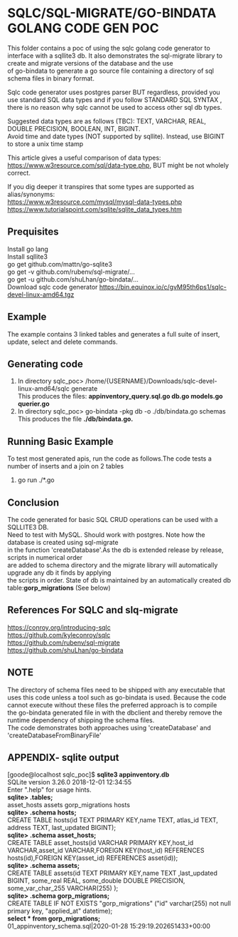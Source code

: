 # SQLC/SQL-MIGRATE/GO-BINDATA GOLANG CODE GEN POC

This folder contains a poc of using the sqlc golang code generator to interface with a sqllite3 db. 
It also demonstrates the sql-migrate library to create and migrate versions of the database and the use   
of go-bindata to generate a go source file containing a directory of sql schema files in binary format.       
   
Sqlc code generator uses postgres parser BUT regardless, provided you use standard SQL data types and if you follow STANDARD SQL SYNTAX , there is no reason why sqlc cannot be used to access other sql db types. 
   
Suggested data types are as follows (TBC): TEXT, VARCHAR, REAL, DOUBLE PRECISION, BOOLEAN, INT, BIGINT.   
Avoid time and date types (NOT supported by sqllite). Instead, use BIGINT to store a unix time stamp    
   
This article gives a useful comparison of data types: https://www.w3resource.com/sql/data-type.php, BUT might be not wholely correct.   
   
If you dig deeper it transpires that some types are supported as alias/synonyms:   
https://www.w3resource.com/mysql/mysql-data-types.php   
https://www.tutorialspoint.com/sqlite/sqlite_data_types.htm   

## Prequisites
Install go lang   
Install sqllite3   
go get github.com/mattn/go-sqlite3   
go get -v github.com/rubenv/sql-migrate/...   
go get -u github.com/shuLhan/go-bindata/...   
Download sqlc code generator https://bin.equinox.io/c/gvM95th6ps1/sqlc-devel-linux-amd64.tgz   

## Example
The example contains 3 linked tables and generates a full suite of insert, update, select and delete commands.

## Generating code 
1. In directory sqlc_poc> /home/{USERNAME}/Downloads/sqlc-devel-linux-amd64/sqlc generate   
This produces the files: **appinventory_query.sql.go  db.go   models.go  querier.go**   
2. In directory sqlc_poc> go-bindata -pkg db -o ./db/bindata.go schemas   
This produces the file **./db/bindata.go.**   
## Running Basic Example
To test most generated apis, run the code as follows.The code tests a number of inserts and a join  on 2 tables
1. go run ./*.go

## Conclusion
The code generated for basic SQL CRUD operations can be used with a SQLLITE3 DB.   
Need to test with MySQL. Should work with postgres. Note how the database is created using sql-migrate   
in the function 'createDatabase'.As the db is extended release by release, scripts in numerical order   
are added to schema directory and the migrate library will automatically upgrade any db it finds by applying   
the scripts in order. State of db is maintained by an automatically created db table:**gorp_migrations** (See below) 


## References For SQLC and slq-migrate

https://conroy.org/introducing-sqlc   
https://github.com/kyleconroy/sqlc   
https://github.com/rubenv/sql-migrate   
https://github.com/shuLhan/go-bindata   

## NOTE
The directory of schema files need to be shipped with any executable that uses this code unless
a tool such as go-bindata is used. Because the code cannot execute without these files the preferred approach is to compile   
the go-bindata generated file in with the dbclient  and thereby remove the runtime dependency of shipping the schema files.   
The code demonstrates both approaches using 'createDatabase' and 'createDatabaseFromBinaryFile'  

## APPENDIX-  sqlite output
[goode@localhost sqlc_poc]$ **sqlite3 appinventory.db**   
SQLite version 3.26.0 2018-12-01 12:34:55   
Enter ".help" for usage hints.   
**sqlite> .tables;**   
asset_hosts  assets gorp_migrations hosts         
**sqlite> .schema hosts;**   
CREATE TABLE hosts(id TEXT PRIMARY KEY,name TEXT, atlas_id TEXT, address TEXT, last_updated BIGINT);   
**sqlite> .schema asset_hosts;**   
CREATE TABLE asset_hosts(id VARCHAR PRIMARY KEY,host_id VARCHAR,asset_id VARCHAR,FOREIGN KEY(host_id) REFERENCES hosts(id),FOREIGN KEY(asset_id) REFERENCES asset(id));   
**sqlite> .schema assets;**   
CREATE TABLE assets(id TEXT PRIMARY KEY,name TEXT ,last_updated BIGINT, some_real REAL, some_double DOUBLE PRECISION, some_var_char_255 VARCHAR(255) );   
**sqlite> .schema gorp_migrations;**   
CREATE TABLE IF NOT EXISTS "gorp_migrations" ("id" varchar(255) not null primary key, "applied_at" datetime);   
**select * from gorp_migrations;**   
01_appinventory_schema.sql|2020-01-28 15:29:19.202651433+00:00   





